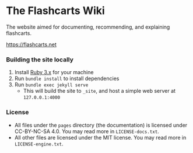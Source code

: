 # The Flashcarts Wiki

The website aimed for documenting, recommending, and explaining flashcarts.

https://flashcarts.net


### Building the site locally

1. Install [Ruby 3.x](https://www.ruby-lang.org/) for your machine
1. Run `bundle install` to install dependencies
1. Run `bundle exec jekyll serve`
    - This will build the site to `_site`, and host a simple web server at `127.0.0.1:4000`


### License

- All files under the `pages` directory (the documentation) is licensed under CC-BY-NC-SA 4.0. You may read more in `LICENSE-docs.txt`.
- All other files are licensed under the MIT license. You may read more in `LICENSE-engine.txt`.

